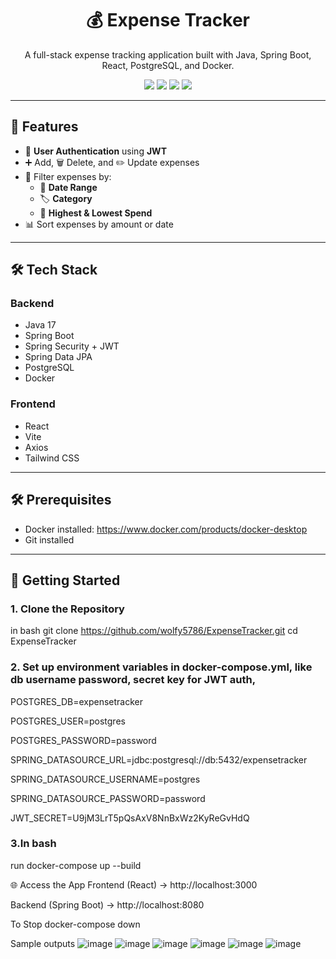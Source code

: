 <h1 align="center">💰 Expense Tracker</h1>
<p align="center">A full-stack expense tracking application built with Java, Spring Boot, React, PostgreSQL, and Docker.</p>

<p align="center">
  <img src="https://img.shields.io/badge/backend-SpringBoot-green?style=flat-square" />
  <img src="https://img.shields.io/badge/frontend-React-blue?style=flat-square" />
  <img src="https://img.shields.io/badge/database-PostgreSQL-blue?style=flat-square" />
  <img src="https://img.shields.io/badge/containerized-Docker-blue?style=flat-square" />
</p>

---

## 🚀 Features

- 🔐 **User Authentication** using **JWT**
- ➕ Add, 🗑️ Delete, and ✏️ Update expenses
- 🔎 Filter expenses by:
  - 📅 **Date Range**
  - 🏷️ **Category**
  - 💸 **Highest & Lowest Spend**
- 📊 Sort expenses by amount or date

---

## 🛠️ Tech Stack

### Backend
- Java 17
- Spring Boot
- Spring Security + JWT
- Spring Data JPA
- PostgreSQL
- Docker

### Frontend
- React
- Vite
- Axios
- Tailwind CSS 

---




## 🛠 Prerequisites

- Docker installed: https://www.docker.com/products/docker-desktop
- Git installed

---

## 🚀 Getting Started

### 1. Clone the Repository
in bash
git clone https://github.com/wolfy5786/ExpenseTracker.git
cd ExpenseTracker

### 2. Set up environment variables in docker-compose.yml, like db username password, secret key for JWT auth, 

POSTGRES_DB=expensetracker

POSTGRES_USER=postgres

POSTGRES_PASSWORD=password

SPRING_DATASOURCE_URL=jdbc:postgresql://db:5432/expensetracker

SPRING_DATASOURCE_USERNAME=postgres

SPRING_DATASOURCE_PASSWORD=password

JWT_SECRET=U9jM3LrT5pQsAxV8NnBxWz2KyReGvHdQ

### 3.In bash
run docker-compose up --build

🌐 Access the App
Frontend (React) → http://localhost:3000

Backend (Spring Boot) → http://localhost:8080 

To Stop
docker-compose down


Sample outputs
![image](https://github.com/user-attachments/assets/da9b6d26-890e-47eb-95ae-cb6a9372370f)
![image](https://github.com/user-attachments/assets/fefa6c63-2639-4cb0-9a71-dcd67b7e0209)
![image](https://github.com/user-attachments/assets/3f385ca4-f804-480e-8be8-54be9b618160)
![image](https://github.com/user-attachments/assets/e5158e89-a31c-4160-9700-27ab23105d95)
![image](https://github.com/user-attachments/assets/fd731eec-8ce4-4a5e-9d4c-1d9a21507a47)
![image](https://github.com/user-attachments/assets/e7c90e72-e40a-4fd8-8b94-31b4132a113e)


